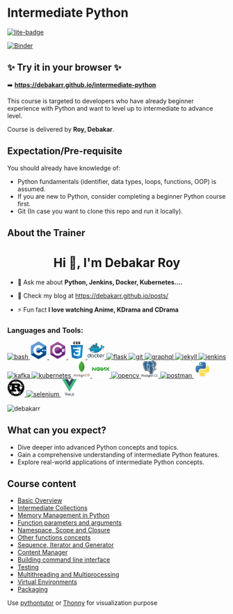 # Intermediate Python

[![lite-badge](https://jupyterlite.rtfd.io/en/latest/_static/badge.svg)](https://debakarr.github.io/intermediate-python)

[![Binder](https://mybinder.org/badge_logo.svg)](https://mybinder.org/v2/gh/debakarr/intermediate-python/HEAD)

## ✨ Try it in your browser ✨

➡️ **https://debakarr.github.io/intermediate-python**

This course is targeted to developers who have already beginner experience with Python and want to level up to intermediate to advance level.

Course is delivered by **Roy, Debakar**.

## Expectation/Pre-requisite

You should already have knowledge of:
- Python fundamentals (identifier, data types, loops, functions, OOP) is assumed.
- If you are new to Python, consider completing a beginner Python course first.
- Git (In case you want to clone this repo and run it locally).

## About the Trainer

<h1 align="center">Hi 👋, I'm Debakar Roy</h1>

- 💬 Ask me about **Python, Jenkins, Docker, Kubernetes....**

- 📖 Check my blog at https://debakarr.github.io/posts/

- ⚡ Fun fact **I love watching Anime, KDrama and CDrama**

<h3 align="left">Languages and Tools:</h3>
<p align="left"> <a href="https://www.gnu.org/software/bash/" target="_blank" rel="noreferrer"> <img src="https://www.vectorlogo.zone/logos/gnu_bash/gnu_bash-icon.svg" alt="bash" width="40" height="40"/> </a> <a href="https://www.w3schools.com/cpp/" target="_blank" rel="noreferrer"> <img src="https://raw.githubusercontent.com/devicons/devicon/master/icons/cplusplus/cplusplus-original.svg" alt="cplusplus" width="40" height="40"/> </a> <a href="https://www.w3schools.com/cs/" target="_blank" rel="noreferrer"> <img src="https://raw.githubusercontent.com/devicons/devicon/master/icons/csharp/csharp-original.svg" alt="csharp" width="40" height="40"/> </a> <a href="https://www.w3schools.com/css/" target="_blank" rel="noreferrer"> <img src="https://raw.githubusercontent.com/devicons/devicon/master/icons/css3/css3-original-wordmark.svg" alt="css3" width="40" height="40"/> </a> <a href="https://www.docker.com/" target="_blank" rel="noreferrer"> <img src="https://raw.githubusercontent.com/devicons/devicon/master/icons/docker/docker-original-wordmark.svg" alt="docker" width="40" height="40"/> </a> <a href="https://flask.palletsprojects.com/" target="_blank" rel="noreferrer"> <img src="https://www.vectorlogo.zone/logos/pocoo_flask/pocoo_flask-icon.svg" alt="flask" width="40" height="40"/> </a> <a href="https://git-scm.com/" target="_blank" rel="noreferrer"> <img src="https://www.vectorlogo.zone/logos/git-scm/git-scm-icon.svg" alt="git" width="40" height="40"/> </a> <a href="https://graphql.org" target="_blank" rel="noreferrer"> <img src="https://www.vectorlogo.zone/logos/graphql/graphql-icon.svg" alt="graphql" width="40" height="40"/> </a> <a href="https://jekyllrb.com/" target="_blank" rel="noreferrer"> <img src="https://www.vectorlogo.zone/logos/jekyllrb/jekyllrb-icon.svg" alt="jekyll" width="40" height="40"/> </a> <a href="https://www.jenkins.io" target="_blank" rel="noreferrer"> <img src="https://www.vectorlogo.zone/logos/jenkins/jenkins-icon.svg" alt="jenkins" width="40" height="40"/> </a> <a href="https://kafka.apache.org/" target="_blank" rel="noreferrer"> <img src="https://www.vectorlogo.zone/logos/apache_kafka/apache_kafka-icon.svg" alt="kafka" width="40" height="40"/> </a> <a href="https://kubernetes.io" target="_blank" rel="noreferrer"> <img src="https://www.vectorlogo.zone/logos/kubernetes/kubernetes-icon.svg" alt="kubernetes" width="40" height="40"/> </a> <a href="https://www.mongodb.com/" target="_blank" rel="noreferrer"> <img src="https://raw.githubusercontent.com/devicons/devicon/master/icons/mongodb/mongodb-original-wordmark.svg" alt="mongodb" width="40" height="40"/> </a> <a href="https://www.nginx.com" target="_blank" rel="noreferrer"> <img src="https://raw.githubusercontent.com/devicons/devicon/master/icons/nginx/nginx-original.svg" alt="nginx" width="40" height="40"/> </a> <a href="https://opencv.org/" target="_blank" rel="noreferrer"> <img src="https://www.vectorlogo.zone/logos/opencv/opencv-icon.svg" alt="opencv" width="40" height="40"/> </a> <a href="https://www.postgresql.org" target="_blank" rel="noreferrer"> <img src="https://raw.githubusercontent.com/devicons/devicon/master/icons/postgresql/postgresql-original-wordmark.svg" alt="postgresql" width="40" height="40"/> </a> <a href="https://postman.com" target="_blank" rel="noreferrer"> <img src="https://www.vectorlogo.zone/logos/getpostman/getpostman-icon.svg" alt="postman" width="40" height="40"/> </a> <a href="https://www.python.org" target="_blank" rel="noreferrer"> <img src="https://raw.githubusercontent.com/devicons/devicon/master/icons/python/python-original.svg" alt="python" width="40" height="40"/> </a> <a href="https://www.rust-lang.org" target="_blank" rel="noreferrer"> <img src="https://raw.githubusercontent.com/devicons/devicon/master/icons/rust/rust-plain.svg" alt="rust" width="40" height="40"/> </a> <a href="https://www.selenium.dev" target="_blank" rel="noreferrer"> <img src="https://raw.githubusercontent.com/detain/svg-logos/780f25886640cef088af994181646db2f6b1a3f8/svg/selenium-logo.svg" alt="selenium" width="40" height="40"/> </a> <a href="https://vuejs.org/" target="_blank" rel="noreferrer"> <img src="https://raw.githubusercontent.com/devicons/devicon/master/icons/vuejs/vuejs-original-wordmark.svg" alt="vuejs" width="40" height="40"/> </a> </p>

<p><img align="center" src="https://github-readme-streak-stats.herokuapp.com/?user=debakarr&theme=dark" alt="debakarr" /></p>


## What can you expect?

- Dive deeper into advanced Python concepts and topics.
- Gain a comprehensive understanding of intermediate Python features.
- Explore real-world applications of intermediate Python concepts.

## Course content

- [Basic Overview](./01_python_basic_overview.ipynb)
- [Intermediate Collections](./02_intemediate_collections.ipynb)
- [Memory Management in Python](./03_memory_management_in_python.ipynb)
- [Function parameters and arguments](./04_function_parameters_and_arguments.ipynb)
- [Namespace, Scope and Closure](./05_namespaces_scopes_and_closures.ipynb)
- [Other functions concepts](./06_other_functions_concepts.ipynb)
- [Sequence, Iterator and Generator](./07_sequence_iterators_and_generators.ipynb)
- [Content Manager](./08_context_managers.ipynb)
- [Building command line interface](./09_argparse/09_argparse.ipynb)
- [Testing](./10_unittest.ipynb)
- [Multithreading and Multiprocessing](./11_concurrency.ipynb)
- [Virtual Environments](./12_virtual_environment.ipynb)
- [Packaging](./13_packaging.ipynb)

Use [pythontutor](https://pythontutor.com/python-debugger.html#mode=edit) or [Thonny](https://github.com/thonny/thonny) for visualization purpose
